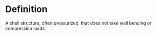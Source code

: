 # Definition

A shell structure, often pressurized, that does not take wall bending or
compression loads.
